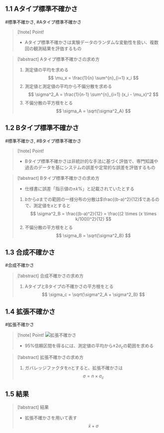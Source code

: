 ## $1.1$ Aタイプ標準不確かさ
#標準不確かさ, #Aタイプ標準不確かさ

> [!note] Point!
> - Aタイプ標準不確かさは実験データのランダムな変動性を扱い、複数回の観測結果を評価するもの

> [!abstract] Aタイプ標準不確かさの求め方
> 1. 測定値の平均を求める
> $$ \mu_x = \frac{1}{n} \sum^{n}_{i=1} x_i $$
> 2. 測定値と測定値の平均から不偏分散を求める
> $$ \sigma^2_A = \frac{1}{n-1} \sum^{n}_{i=1} (x_i - \mu_x)^2 $$
> 3. 不偏分散の平方根をとる
> $$ \sigma_A = \sqrt{\sigma^2_A} $$

## $1.2$ Bタイプ標準不確かさ
#標準不確かさ, #Bタイプ標準不確かさ

> [!note] Point!
> - Bタイプ標準不確かさは非統計的な手法に基づく評価で、専門知識や過去のデータを基にシステムの誤差や定常的な誤差を評価するもの

> [!abstract] Bタイプ標準不確かさの求め方
> - 仕様書に誤差「指示値の$\pm k \%$」と記載されていたとする
> 1. $b$から$a$までの範囲の一様分布の分散は$\frac{(b-a)^2}{12}$であるので、測定値を$x$とすると
> $$ \sigma^2_B = \frac{(b-a)^2}{12} = \frac{(2 \times (x \times k/100))^2}{12} $$
> 2. 不偏分散の平方根をとる
> $$ \sigma_B = \sqrt{\sigma^2_B} $$

## $1.3$ 合成不確かさ
#合成不確かさ

> [!abstract] 合成不確かさの求め方
> 1. AタイプとBタイプの不確かさの平方根をとる
> $$ \sigma_c = \sqrt{\sigma^2_A + \sigma^2_B} $$

## $1.4$ 拡張不確かさ
#拡張不確かさ

> [!note] Point!
> ![拡張不確かさ](拡張不確かさ.png)
> - 95%信頼区間を得るには、測定値の平均から$\pm 2 \sigma_c$の範囲を求める

> [!abstract] 拡張不確かさの求め方
> 1. ガバレッジファクタを$n$とすると、拡張不確かさは
> $$ \sigma = n \times \sigma_c $$

## $1.5$ 結果
> [!abstract] 結果
> - 拡張不確かさを用いて表す
> $$ \bar{x} + \sigma $$